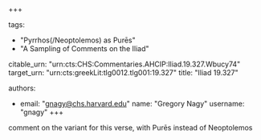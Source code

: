 +++

tags:
- "Pyrrhos(/Neoptolemos) as Purēs"
- "A Sampling of Comments on the Iliad"

citable_urn: "urn:cts:CHS:Commentaries.AHCIP:Iliad.19.327.Wbucy74"
target_urn: "urn:cts:greekLit:tlg0012.tlg001:19.327"
title: "Iliad 19.327"

authors:
- email: "gnagy@chs.harvard.edu"
  name: "Gregory Nagy"
  username: "gnagy"
+++

<p>comment on the variant for this verse, with Purēs instead of Neoptolemos</p>